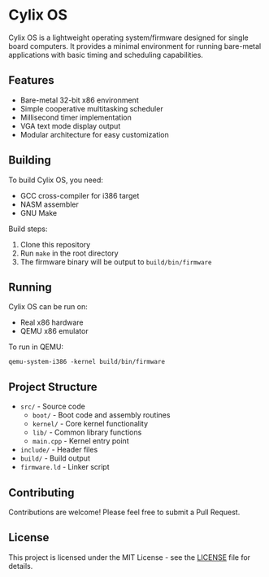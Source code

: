 # Cylix OS

Cylix OS is a lightweight operating system/firmware designed for single board computers. It provides a minimal environment for running bare-metal applications with basic timing and scheduling capabilities.

## Features

- Bare-metal 32-bit x86 environment
- Simple cooperative multitasking scheduler  
- Millisecond timer implementation
- VGA text mode display output
- Modular architecture for easy customization

## Building

To build Cylix OS, you need:

- GCC cross-compiler for i386 target
- NASM assembler
- GNU Make

Build steps:

1. Clone this repository
2. Run `make` in the root directory
3. The firmware binary will be output to `build/bin/firmware`

## Running

Cylix OS can be run on:

- Real x86 hardware
- QEMU x86 emulator 

To run in QEMU:

```
qemu-system-i386 -kernel build/bin/firmware
```

## Project Structure

- `src/` - Source code
  - `boot/` - Boot code and assembly routines  
  - `kernel/` - Core kernel functionality
  - `lib/` - Common library functions
  - `main.cpp` - Kernel entry point
- `include/` - Header files
- `build/` - Build output
- `firmware.ld` - Linker script

## Contributing

Contributions are welcome! Please feel free to submit a Pull Request.

## License

This project is licensed under the MIT License - see the [LICENSE](LICENSE) file for details.
